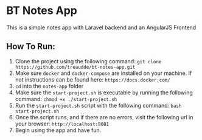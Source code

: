 # BT Notes App

This is a simple notes app with Laravel backend and an AngularJS Frontend

## How To Run:
1. Clone the project using the following command: 
`git clone https://github.com/treaudde/bt-notes-app.git`
2. Make sure `docker` and `docker-compose` are installed on your machine. If not
instructions can be found here: `https://docs.docker.com/`
3. `cd` into the `notes-app` folder
4. Make sure the `start-project.sh` is executable by running the following command:
`chmod +x ./start-project.sh`
5. Run the `start-project.sh` script with the following command: `bash start-project.sh`
6. Once the script runs, and if there are no errors, visit the following url in your browser:
`http://localhost:8081`
7. Begin using the app and have fun.